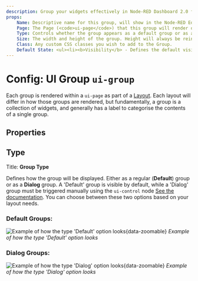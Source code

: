 ```yaml
---
description: Group your widgets effectively in Node-RED Dashboard 2.0 for better organization and user navigation.
props:
    Name: Descriptive name for this group, will show in the Node-RED Editor and as a label in the Dashboard.
    Page: The Page (<code>ui-page</code>) that this group will render on.
    Type: Controls whether the group appears as a default group or as a dialog, which needs to be triggered manually using ui-control. You can choose between 'Default' and 'Dialog' types.
    Size: The width and height of the group. Height will always be reinforced by this value, the height is generally a <i>minimum</i> height, and will extend to fit it's content.
    Class: Any custom CSS classes you wish to add to the Group.
    Default State: <ul><li><b>Visibility</b> - Defines the default visibility of this group.</li><li><b>Interactivity</b> - Controls whether the group and it's contents are disabled/enabled when the page is loaded.</li></ul><p>Both of these can be overridden by the user at runtime using a <code>ui-control</code> node.</p>
---
```


<script setup>
    
    import { ref } from 'vue'
    import FlowViewer from '../../components/FlowViewer.vue'
    import ExampleGroupDialog from '../../examples/group-dialog-type.json'

    const examples = ref({
      'group-dialog': ExampleGroupDialog
    })
</script>

# Config: UI Group `ui-group`

Each group is rendered within a `ui-page` as part of a [Layout](../../contributing/guides/layouts). Each layout will differ in how those groups are rendered, but fundamentally, a group is a collection of widgets, and generally has a label to categorise the contents of a single group.

## Properties

<PropsTable :hide-dynamic="true"/>

## Type

Title: **Group Type**

Defines how the group will be displayed. Either as a regular (**Default**) group or as a **Dialog** group. A 'Default' group is visible by default, while a 'Dialog' group must be triggered manually using the `ui-control` node [See the documentation](/nodes/widgets/ui-control.html#show-hide). You can choose between these two options based on your layout needs.

### Default Groups:

![Example of how the type 'Default' option looks](/images/node-examples/ui-group-type-default.png "Example of how the type 'Default' option looks"){data-zoomable}
_Example of how the type 'Default' option looks_


### Dialog Groups:

![Example of how the type 'Dialog' option looks](/images/node-examples/ui-group-type-dialog.png "Example of how the type 'Dialog' option looks"){data-zoomable}
_Example of how the type 'Dialog' option looks_

<FlowViewer :flow="examples['group-dialog']" height="250px" />